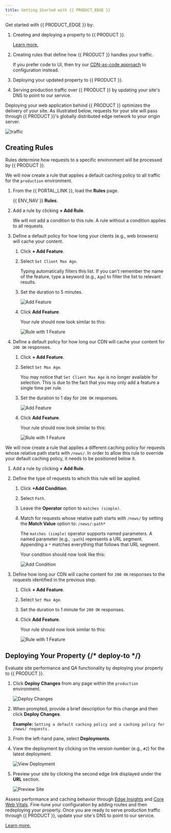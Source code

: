 ```yaml
---
title: Getting Started with {{ PRODUCT_EDGE }}
---
```


Get started with {{ PRODUCT_EDGE }} by:

1.  Creating and deploying a property to {{ PRODUCT }}.

    [Learn more.](/guides/getting_started)

2.  Creating rules that define how {{ PRODUCT }} handles your traffic.

    <Callout type="info">

      If you prefer code to UI, then try our [CDN-as-code approach](/guides/performance/cdn_as_code/getting_started) to configuration instead. 

    </Callout>

3.  Deploying your updated property to {{ PRODUCT }}.

4.  Serving production traffic over {{ PRODUCT }} by updating your site's DNS to point to our service.

Deploying your web application behind {{ PRODUCT }} optimizes the delivery of your site. As illustrated below, requests for your site will pass through {{ PRODUCT }}'s globally distributed edge network to your origin server.

![traffic](/images/starter/traffic.png)

## Creating Rules

Rules determine how requests to a specific environment will be processed by {{ PRODUCT }}. 

We will now create a rule that applies a default caching policy to all traffic for the `production` environment.

1.  From the {{ PORTAL_LINK }}, load the **Rules** page.

    {{ ENV_NAV }} **Rules**.

2.  Add a rule by clicking **+ Add Rule**.

    <Callout type="info">

      We will not add a condition to this rule. A rule without a condition applies to all requests. 

    </Callout>

3.  Define a default policy for how long your clients (e.g., web browsers) will cache your content.

    1.  Click **+ Add Feature**.

    2.  Select `Set Client Max Age`.

        <Callout type="tip">

          Typing automatically filters this list. If you can't remember the name of the feature, type a keyword (e.g., `Age`) to filter the list to relevant results.

        </Callout>

    3.  Set the duration to 5 minutes. 

        ![Add Feature](/images/v7/performance/rules-add-feature.png)

    4.  Click **Add Feature**.

        Your rule should now look similar to this:

        ![Rule with 1 Feature](/images/v7/performance/rules-rule-with-1-feature.png)

4.  Define a default policy for how long our CDN will cache your content for `200 OK` responses.

    1.  Click **+ Add Feature**.

    2.  Select `Set Max Age`.

        <Callout type="info">

          You may notice that `Set Client Max Age` is no longer available for selection. This is due to the fact that you may only add a feature a single time per rule.

        </Callout>

    3.  Set the duration to 1 day for `200 OK` responses.

        ![Add Feature](/images/v7/performance/rules-add-feature-2.png)

    4.  Click **Add Feature**.

        Your rule should now look similar to this:

        ![Rule with 1 Feature](/images/v7/performance/rules-rule-with-2-features.png)

We will now create a rule that applies a different caching policy for requests whose relative path starts with `/news/`. In order to allow this rule to override your default caching policy, it needs to be positioned below it.

1.  Add a rule by clicking **+ Add Rule**.
2.  Define the type of requests to which this rule will be applied.

    1.  Click **+Add Condition**.
    2.  Select `Path`.
    3.  Leave the **Operator** option to `matches (simple)`.
    4.  Match for requests whose relative path starts with `/news/` by setting the **Match Value** option to: `/news/:path*`

        <Callout type="info">

          The `matches (simple)` operator supports named parameters. A named parameter (e.g., `:path`) represents a URL segment. Appending a `*` matches everything that follows that URL segment.

        </Callout>

        Your condition should now look like this:

        ![Add Condition](/images/v7/performance/rules-add-condition.png)

3.  Define how long our CDN will cache content for `200 OK` responses to the requests identified in the previous step.

    1.  Click **+ Add Feature**.
    2.  Select `Set Max Age`.
    3.  Set the duration to 1 minute for `200 OK` responses.
    4.  Click **Add Feature**.

        Your rule should now look similar to this:

        ![Rule with 1 Feature](/images/v7/performance/rules-2-rules.png)

## Deploying Your Property {/* deploy-to */}

Evaluate site performance and QA functionality by deploying your property to {{ PRODUCT }}. 

1.  Click **Deploy Changes** from any page within the `production` environment.

    ![Deploy Changes](/images/v7/performance/rules-deploy-changes)

2.  When prompted, provide a brief description for this change and then click **Deploy Changes**.

    **Example:** `Setting a default caching policy and a caching policy for /news/ requests.`

3.  From the left-hand pane, select **Deployments**.

4.  View the deployment by clicking on the version number (e.g., `#2`) for the latest deployment. 

    ![View Deployment](/images/v7/performance/deployments-version-number.png)

5.  Preview your site by clicking the second edge link displayed under the **URL** section.

    ![Preview Site](/images/v7/performance/deployments-second-url.png)

Assess performance and caching behavior through [Edge Insights](/guides/performance/observability/edge_insights)  and [Core Web Vitals](/guides/performance/observability/core_web_vitals). Fine-tune your configuration by adding routes and then redeploying your property. Once you are ready to serve production traffic through {{ PRODUCT }}, update your site's DNS to point to our service.

[Learn more.](/guides/hostnames_and_origins#serving-traffic-through)